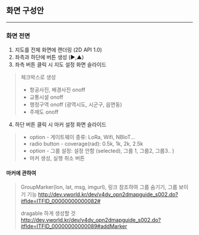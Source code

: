## 화면 구성안
<hr>


### 화면 전면
1. 지도를 전체 화면에 랜더링 (2D API 1.0)
2. 좌측과 하단에 버튼 생성 (▶,▲)
3. 좌측 버튼 클릭 시 지도 설정 화면 슬라이드

> 체크박스로 생성
> * 항공사진, 배경사진 onoff
> * 교통시설 onoff
> * 행정구역 onoff (광역시도, 시군구, 읍면동)
> * 주제도 onoff

4. 하단 버튼 클릭 시 마커 설정 화면 슬라이드

>   * option - 게이트웨이 종류: LoRa, Wifi, NBIoT...
>   * radio button - coverage(rad): 0.5k, 1k, 2k, 2.5k
>   * option - 그룹 설정: 설정 안함 (selected), 그룹 1, 그룹2, 그룹3.. )
>   * 마커 생성, 실행 취소 버튼




#### 마커에 관하여
> GroupMarker(lon, lat, msg, imgurl), 링크 참조하여 그룹 숨기기, 그룹 보이기 기능
>     <http://dev.vworld.kr/dev/v4dv_opn2dmapguide_s002.do?itfIde=ITFID_00000000000082#>
>
> dragable 하게 생성할 것
>     <http://dev.vworld.kr/dev/v4dv_opn2dmapguide_s002.do?itfIde=ITFID_00000000000089#addMarker>
>
